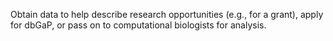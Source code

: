 Obtain data to help describe research opportunities (e.g., for a grant), apply for dbGaP, or pass on to computational biologists for analysis.
